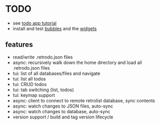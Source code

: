 # TODO

- see [todo app tutorial](https://www.youtube.com/watch?v=g16Zf0KQEWI&t=13s)
- install and test [bubbles](https://github.com/charmbracelet/bubbletea) and the [widgets](https://github.com/charmbracelet/bubbles)

## features

- read/write .retrodo.json files
- async: recursively walk down the home directory and load all .retrodo.json files
- tui: list of all databases/files and navigate
- tui: list all todos
- tui: CRUD todos
- tui: tab switching (list, todos)
- tui: keymap support
- async: client to connect to remote retrolist database, sync contents
- async: watch changes to JSON files, auto-sync
- async: watch changes to database, auto-sync
- version support / build and tag version lifecycle
